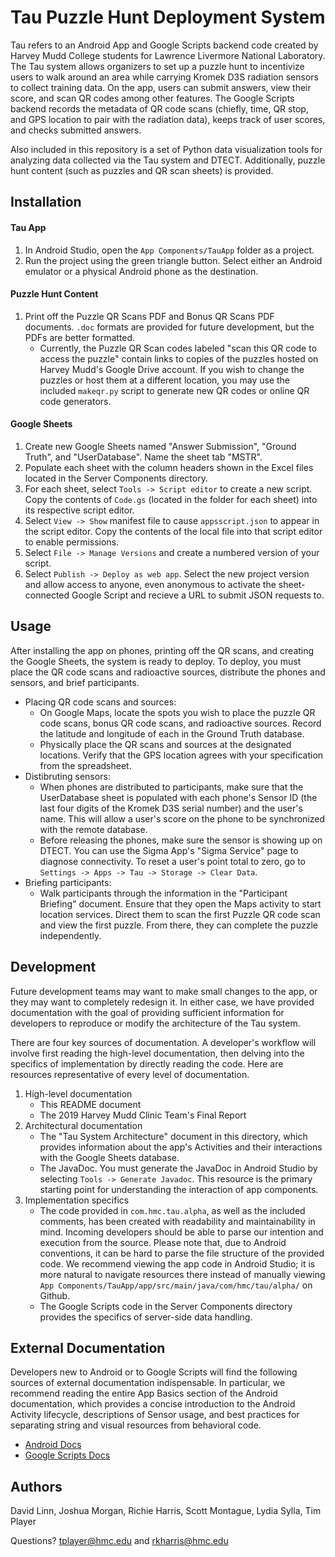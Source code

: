# Tau Puzzle Hunt Deployment System

Tau refers to an Android App and Google Scripts backend code created by Harvey Mudd College students for Lawrence Livermore National Laboratory. The Tau system allows organizers to set up a puzzle hunt to incentivize users to walk around an area while carrying Kromek D3S radiation sensors to collect training data. On the app, users can submit answers, view their score, and scan QR codes among other features. The Google Scripts backend records the metadata of QR code scans (chiefly, time, QR stop, and GPS location to pair with the radiation data), keeps track of user scores, and checks submitted answers.

Also included in this repository is a set of Python data visualization tools for analyzing data collected via the Tau system and DTECT. Additionally, puzzle hunt content (such as puzzles and QR scan sheets) is provided.

## Installation

#### Tau App
1. In Android Studio, open the `App Components/TauApp` folder as a project. 
2. Run the project using the green triangle button. Select either an Android emulator or a physical Android phone as the destination. 

#### Puzzle Hunt Content
1. Print off the Puzzle QR Scans PDF and Bonus QR Scans PDF documents. `.doc` formats are provided for future development, but the PDFs are better formatted. 
   - Currently, the Puzzle QR Scan codes labeled "scan this QR code to access the puzzle" contain links to copies of the puzzles hosted on Harvey Mudd's Google Drive account. If you wish to change the puzzles or host them at a different location, you may use the included `makeqr.py` script to generate new QR codes or online QR code generators.

#### Google Sheets
1. Create new Google Sheets named "Answer Submission", "Ground Truth", and "UserDatabase". Name the sheet tab "MSTR".
2. Populate each sheet with the column headers shown in the Excel files located in the Server Components directory.
3. For each sheet, select `Tools -> Script editor` to create a new script. Copy the contents of `Code.gs` (located in the folder for each sheet) into its respective script editor.
4. Select `View -> Show` manifest file to cause `appsscript.json` to appear in the script editor. Copy the contents of the local file into that script editor to enable permissions.
5. Select `File -> Manage Versions` and create a numbered version of your script.
6. Select `Publish -> Deploy as web app`.  Select the new project version and allow access to anyone, even anonymous to activate the sheet-connected Google Script and recieve a URL to submit JSON requests to.

## Usage
After installing the app on phones, printing off the QR scans, and creating the Google Sheets, the system is ready to deploy. To deploy, you must place the QR code scans and radioactive sources, distribute the phones and sensors, and brief participants.

- Placing QR code scans and sources:
  - On Google Maps, locate the spots you wish to place the puzzle QR code scans, bonus QR code scans, and radioactive sources. Record the latitude and longitude of each in the Ground Truth database.
  - Physically place the QR scans and sources at the designated locations. Verify that the GPS location agrees with your specification from the spreadsheet.
- Distibruting sensors:
  - When phones are distributed to participants, make sure that the UserDatabase sheet is populated with each phone's Sensor ID (the last four digits of the Kromek D3S serial number) and the user's name. This will allow a user's score on the phone to be synchronized with the remote database.
  - Before releasing the phones, make sure the sensor is showing up on DTECT. You can use the Sigma App's "Sigma Service" page to diagnose connectivity.  To reset a user's point total to zero, go to `Settings -> Apps -> Tau -> Storage -> Clear Data`.
- Briefing participants:
  - Walk participants through the information in the "Participant Briefing" document. Ensure that they open the Maps activity to start location services. Direct them to scan the first Puzzle QR code scan and view the first puzzle. From there, they can complete the puzzle independently.

## Development
Future development teams may want to make small changes to the app, or they may want to completely redesign it. In either case, we have provided documentation with the goal of providing sufficient information for developers to reproduce or modify the architecture of the Tau system.

There are four key sources of documentation. A developer's workflow will involve first reading the high-level documentation, then delving into the specifics of implementation by directly reading the code. Here are resources representative of every level of documentation.

1. High-level documentation
   - This README document
   - The 2019 Harvey Mudd Clinic Team's Final Report
2. Architectural documentation
   - The "Tau System Architecture" document in this directory, which provides information about the app's Activities and their interactions with the Google Sheets database.
   - The JavaDoc. You must generate the JavaDoc in Android Studio by selecting `Tools -> Generate Javadoc`. This resource is the primary starting point for understanding the interaction of app components.
3. Implementation specifics
   - The code provided in `com.hmc.tau.alpha`, as well as the included comments, has been created with readability and maintainability in mind. Incoming developers should be able to parse our intention and execution from the source. Please note that, due to Android conventions, it can be hard to parse the file structure of the provided code. We recommend viewing the app code in Android Studio; it is more natural to navigate resources there instead of manually viewing `App Components/TauApp/app/src/main/java/com/hmc/tau/alpha/` on Github.
   - The Google Scripts code in the Server Components directory provides the specifics of server-side data handling.

## External Documentation

Developers new to Android or to Google Scripts will find the following sources of external documentation indispensable. In particular, we recommend reading the entire App Basics section of the Android documentation, which provides a concise introduction to the Android Activity lifecycle, descriptions of Sensor usage, and best practices for separating string and visual resources from behavioral code.

- [Android Docs](https://developer.android.com/guide)
- [Google Scripts Docs](https://developers.google.com/apps-script/overview)

## Authors
David Linn, Joshua Morgan, Richie Harris, Scott Montague, Lydia Sylla, Tim Player

Questions? tplayer@hmc.edu and rkharris@hmc.edu
